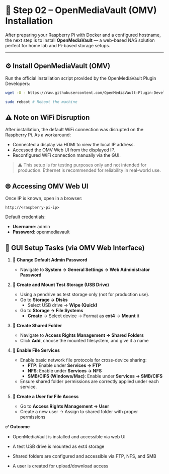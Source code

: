# 🧱 Step 02 – OpenMediaVault (OMV) Installation

After preparing your Raspberry Pi with Docker and a configured hostname, the next step is to install **OpenMediaVault** — a web-based NAS solution perfect for home lab and Pi-based storage setups.

---

## ⚙️ Install OpenMediaVault (OMV)

Run the official installation script provided by the OpenMediaVault Plugin Developers:

```bash
wget -O - https://raw.githubusercontent.com/OpenMediaVault-Plugin-Developers/installScript/master/install | sudo bash
```

```bash
sudo reboot # Reboot the machine 
```

## ⚠️ Note on WiFi Disruption
After installation, the default WiFi connection was disrupted on the Raspberry Pi. As a workaround:
- Connected a display via HDMI to view the local IP address.
- Accessed the OMV Web UI from the displayed IP.
- Reconfigured WiFi connection manually via the GUI.

> ⚠️ This setup is for testing purposes only and not intended for production. Ethernet is recommended for reliability in real-world use.

## 🌐 Accessing OMV Web UI
Once IP is known, open in a browser:

`http://<raspberry-pi-ip>`

Default credentials:
- **Username**: admin
- **Password**: openmediavault

## 🔧 GUI Setup Tasks (via OMV Web Interface)
1. **🔑 Change Default Admin Password**
   - Navigate to **System → General Settings → Web Administrator Password**

2. **📁 Create and Mount Test Storage (USB Drive)**
   - Using a pendrive as test storage only (not for production use).
   - Go to **Storage → Disks**
     - Select USB drive → **Wipe (Quick)**
   - Go to **Storage → File Systems**
     - **Create** → Select device → Format as **ext4** → **Mount** it

3. **📂 Create Shared Folder**
   - Navigate to **Access Rights Management → Shared Folders**
   - Click **Add**, choose the mounted filesystem, and give it a name

4. **📡 Enable File Services**
   - Enable basic network file protocols for cross-device sharing:
     - **FTP**: Enable under **Services → FTP**
     - **NFS**: Enable under **Services → NFS**
     - **SMB/CIFS (Windows/Mac)**: Enable under **Services → SMB/CIFS**
   - Ensure shared folder permissions are correctly applied under each service.

5. **👤 Create a User for File Access**
   - Go to **Access Rights Management → User**
   - Create a new user → Assign to shared folder with proper permissions

**✅ Outcome**
- OpenMediaVault is installed and accessible via web UI

- A test USB drive is mounted as ext4 storage

- Shared folders are configured and accessible via FTP, NFS, and SMB

- A user is created for upload/download access